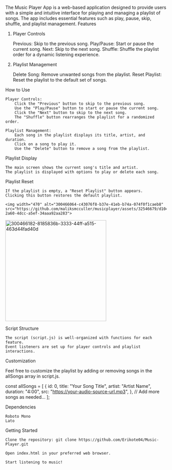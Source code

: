The Music Player App is a web-based application designed to provide users with a simple and intuitive interface for playing and managing a playlist of songs. The app includes essential features such as play, pause, skip, shuffle, and playlist management.
Features

1. Player Controls

    Previous: Skip to the previous song.
    Play/Pause: Start or pause the current song.
    Next: Skip to the next song.
    Shuffle: Shuffle the playlist order for a dynamic listening experience.

2. Playlist Management

    Delete Song: Remove unwanted songs from the playlist.
    Reset Playlist: Reset the playlist to the default set of songs.

How to Use

    Player Controls:
        Click the "Previous" button to skip to the previous song.
        Use the "Play/Pause" button to start or pause the current song.
        Click the "Next" button to skip to the next song.
        The "Shuffle" button rearranges the playlist for a randomized order.

    Playlist Management:
        Each song in the playlist displays its title, artist, and duration.
        Click on a song to play it.
        Use the "Delete" button to remove a song from the playlist.

Playlist Display

    The main screen shows the current song's title and artist.
    The playlist is displayed with options to play or delete each song.

Playlist Reset

    If the playlist is empty, a "Reset Playlist" button appears.
    Clicking this button restores the default playlist.

    <img width="470" alt="300466064-c43076f8-b37e-41eb-b74a-074f0f1caeb8" src="https://github.com/maliksmcculler/musicplayer/assets/32546679/d104034e-2a60-4dcc-a5ef-34aaa92aa283">
<img width="315" alt="300466182-8185836b-3333-44ff-a515-463d44fad40d" src="https://github.com/maliksmcculler/musicplayer/assets/32546679/705000f7-a0b6-4135-9248-d40decac82e7">


Script Structure

    The script (script.js) is well-organized with functions for each feature.
    Event listeners are set up for player controls and playlist interactions.

Customization

Feel free to customize the playlist by adding or removing songs in the allSongs array in script.js.

const allSongs = [
  {
    id: 0,
    title: "Your Song Title",
    artist: "Artist Name",
    duration: "4:00",
    src: "https://your-audio-source-url.mp3",
  },
  // Add more songs as needed...
];

Dependencies

    Roboto Mono
    Lato

Getting Started

    Clone the repository: git clone https://github.com/Erikote04/Music-Player.git

    Open index.html in your preferred web browser.

    Start listening to music!
